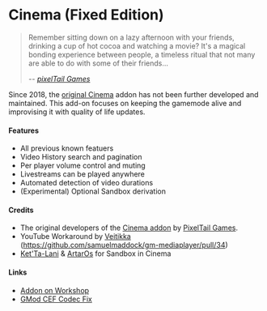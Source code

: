 Cinema (Fixed Edition)
======
> Remember sitting down on a lazy afternoon with your friends, drinking a cup of hot cocoa and watching a movie? It's a magical bonding experience between people, a timeless ritual that not many are able to do with some of their friends...
>
> -- <cite>[pixelTail Games](https://github.com/pixeltailgames/)</cite>

Since 2018, the [original Cinema](https://github.com/pixeltailgames/cinema) addon has not been further developed and maintained. This add-on focuses on keeping the gamemode alive and improvising it with quality of life updates.

#### Features ####
* All previous known featuers
* Video History search and pagination
* Per player volume control and muting
* Livestreams can be played anywhere
* Automated detection of video durations
* (Experimental) Optional Sandbox derivation

#### Credits ####
* The original developers of the [Cinema addon](https://github.com/pixeltailgames/cinema) by [PixelTail Games](https://steamcommunity.com/groups/pixelTail).
* YouTube Workaround by [Veitikka](https://github.com/veitikka) (https://github.com/samuelmaddock/gm-mediaplayer/pull/34)
* [Ket'Ta-Lani](https://steamcommunity.com/profiles/76561198086801172) & [ArtarOs](https://steamcommunity.com/profiles/76561198132261322) for Sandbox in Cinema


#### Links ####
* [Addon on Workshop](https://steamcommunity.com/sharedfiles/filedetails/?id=2419005587)
* [GMod CEF Codec Fix](https://github.com/solsticegamestudios/GModCEFCodecFix)
